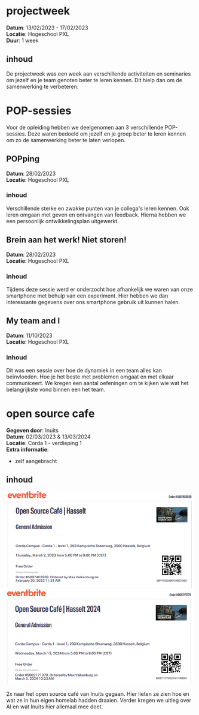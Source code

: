 # projectweek
**Datum**: 13/02/2023 - 17/02/2023  
**Locatie**: Hogeschool PXL  
**Duur**: 1 week  

## inhoud
De projectweek was een week aan verschillende activiteiten en seminaries om jezelf en je team genoten  beter te leren kennen. Dit hielp dan om de samenwerking te verbeteren.

# POP-sessies
Voor de opleiding hebben we deelgenomen aan 3 verschillende POP-sessies. Deze waren bedoeld om jezelf en je groep beter te leren kennen om zo de samenwerking beter te laten verlopen.

## POPping
**Datum**: 28/02/2023  
**Locatie**: Hogeschool PXL  

### inhoud
Verschillende sterke en zwakke punten van je collega's leren kennen. Ook leren omgaan met geven en ontvangen van feedback. Hierna hebben we een persoonlijk ontwikkelingsplan uitgewerkt.

## Brein aan het werk! Niet storen!
**Datum**: 28/02/2023  
**Locatie**: Hogeschool PXL  

### inhoud
Tijdens deze sessie werd er onderzocht hoe afhankelijk we waren van onze smartphone met behulp van een experiment. Hier hebben we dan interessante gegevens over ons smartphone gebruik uit kunnen halen.

## My team and I
**Datum**: 11/10/2023  
**Locatie**: Hogeschool PXL  

### inhoud
Dit was een sessie over hoe de dynamiek in een team alles kan beïnvloeden. Hoe je het beste met problemen omgaat en met elkaar communiceert. We kregen een aantal oefeningen om te kijken wie wat het belangrijkste vond binnen een het team.

# open source cafe
**Gegeven door**: Inuits  
**Datum**: 02/03/2023 & 13/03/2024  
**Locatie**: Corda 1 - verdieping 1  
**Extra informatie**:  
- zelf aangebracht

## inhoud
<img src="./src/open_source_cafe_1.png" alt="foto inschrijving open source cafe" width="500"/><br>
<img src="./src/open_source_cafe_2.png" alt="foto inschrijving open source cafe" width="500"/>

2x naar het open source café van Inuits gegaan. Hier lieten ze zien hoe en wat ze in hun eigen homelab hadden draaien. Verder kregen we uitleg over AI en wat Inuits hier allemaal mee doet.
